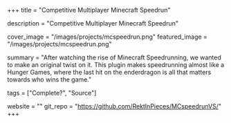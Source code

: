 +++
title = "Competitive Multiplayer Minecraft Speedrun"

description = "Competitive Multiplayer Minecraft Speedrun"

cover_image = "/images/projects/mcspeedrun.png"
featured_image = "/images/projects/mcspeedrun.png"

summary = "After watching the rise of Minecraft Speedrunning, we wanted to make an original twist on it. This plugin makes speedrunning almost like a Hunger Games, where the last hit on the enderdragon is all that matters towards who wins the game."

tags = ["Complete?", "Source"]

website = ""
git_repo = "https://github.com/RektInPieces/MCspeedrunVS/"
+++